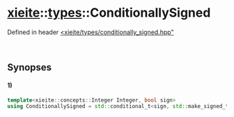 # [xieite](../../xieite.md)\:\:[types](../../types.md)\:\:ConditionallySigned
Defined in header [<xieite/types/conditionally_signed.hpp"](../../../include/xieite/types/conditionally_signed.hpp)

&nbsp;

## Synopses
#### 1)
```cpp
template<xieite::concepts::Integer Integer, bool sign>
using ConditionallySigned = std::conditional_t<sign, std::make_signed_t<Integer>, std::make_unsigned_t<Integer>>;
```
